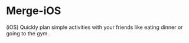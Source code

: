 Merge-iOS
=========

(iOS) Quickly plan simple activities with your friends like eating dinner or going to the gym.